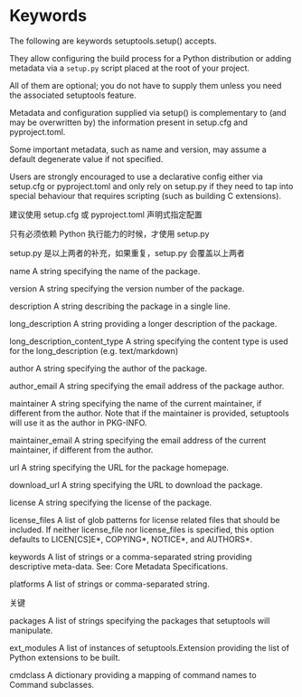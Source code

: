 # Keywords

The following are keywords setuptools.setup() accepts.

They allow configuring the build process for a Python distribution or adding metadata via a `setup.py` script placed at the root of your project.

All of them are optional; you do not have to supply them unless you need the associated setuptools feature.


Metadata and configuration supplied via setup() is complementary to (and may be overwritten by) the information present in setup.cfg and pyproject.toml.

Some important metadata, such as name and version, may assume a default degenerate value if not specified.

Users are strongly encouraged to use a declarative config either via setup.cfg or pyproject.toml and only rely on setup.py if they need to tap into special behaviour that requires scripting (such as building C extensions).

建议使用 setup.cfg 或 pyproject.toml 声明式指定配置

只有必须依赖 Python 执行能力的时候，才使用 setup.py

setup.py 是以上两者的补充，如果重复，setup.py 会覆盖以上两者

name
A string specifying the name of the package.

version
A string specifying the version number of the package.

description
A string describing the package in a single line.

long_description
A string providing a longer description of the package.

long_description_content_type
A string specifying the content type is used for the long_description (e.g. text/markdown)

author
A string specifying the author of the package.

author_email
A string specifying the email address of the package author.

maintainer
A string specifying the name of the current maintainer, if different from the author. Note that if the maintainer is provided, setuptools will use it as the author in PKG-INFO.

maintainer_email
A string specifying the email address of the current maintainer, if different from the author.

url
A string specifying the URL for the package homepage.

download_url
A string specifying the URL to download the package.

license
A string specifying the license of the package.

license_files
A list of glob patterns for license related files that should be included. If neither license_file nor license_files is specified, this option defaults to LICEN[CS]E*, COPYING*, NOTICE*, and AUTHORS*.

keywords
A list of strings or a comma-separated string providing descriptive meta-data. See: Core Metadata Specifications.

platforms
A list of strings or comma-separated string.


关键

packages
A list of strings specifying the packages that setuptools will manipulate.

ext_modules
A list of instances of setuptools.Extension providing the list of Python extensions to be built.

cmdclass
A dictionary providing a mapping of command names to Command subclasses.